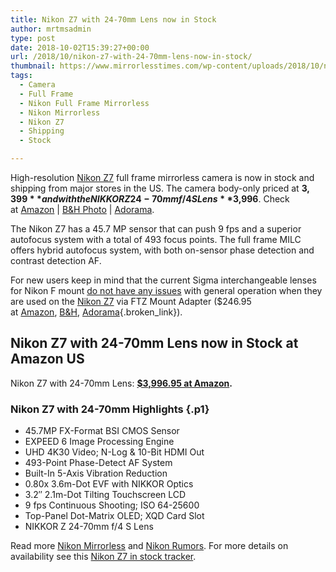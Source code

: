 ```yaml
---
title: Nikon Z7 with 24-70mm Lens now in Stock
author: mrtmsadmin
type: post
date: 2018-10-02T15:39:27+00:00
url: /2018/10/nikon-z7-with-24-70mm-lens-now-in-stock/
thumbnail: https://www.mirrorlesstimes.com/wp-content/uploads/2018/10/nikon-z7-with-24-70mm-lens-now-in-stock.jpg
tags:
  - Camera
  - Full Frame
  - Nikon Full Frame Mirrorless
  - Nikon Mirrorless
  - Nikon Z7
  - Shipping
  - Stock

---
```

High-resolution [Nikon Z7][1] full frame mirrorless camera is now in stock and shipping from major stores in the US. The camera body-only priced at **$3,399 **and with the NIKKOR Z 24-70mm f/4 S Lens **$3,996**. Check at <a href="https://www.amazon.com/Nikon-FX-Format-Mirrorless-Camera-24-70mm/dp/B07GQT5743/?tag=daicamnew-20" target="_blank" rel="nofollow external noopener noreferrer" data-wpel-link="external" data-amzn-asin="B07GQT5743">Amazon</a> | <a href="https://www.bhphotovideo.com/c/search?InitialSearch=yes&N=0&Ntt=Nikon+Z7&Top+Nav-Search=&sts=ma&BI=20175&KBID=14249" target="_blank" rel="nofollow external noopener noreferrer" data-wpel-link="external">B&H Photo</a> | <a class="broken_link" href="https://adorama.evyy.net/c/63923/51926/1036?u=https%3A%2F%2Fwww.adorama.com%2Fl%2F%3Fsearchinfo%3DNikon%2BZ7" target="_blank" rel="nofollow external noopener noreferrer">Adorama</a>.

The Nikon Z7 has a 45.7 MP sensor that can push 9 fps and a superior autofocus system with a total of 493 focus points. The full frame MILC offers hybrid autofocus system, with both on-sensor phase detection and contrast detection AF.

For new users keep in mind that the current Sigma interchangeable lenses for Nikon F mount <a href="https://www.dailycameranews.com/2018/09/confirmed-sigma-lenses-for-nikon-f-work-with-the-z7-via-ftz-adapter/" target="_blank" rel="noopener">do not have any issues</a> with general operation when they are used on the [Nikon Z7][2] via FTZ Mount Adapter ($246.95 at <a href="https://www.amazon.com/Nikon-4185-Mount-Adapter-FTZ/dp/B07GPJ1ZR3/?tag=daicamnew-20" data-amzn-asin="B07GPJ1ZR3">Amazon</a>, [B&H][3], [Adorama][4]{.broken_link}). <!--more-->

## Nikon Z7 with 24-70mm Lens now in Stock at Amazon US

<p class="p1">
  <span class="s1">Nikon Z7 with 24-70mm Lens: <a href="https://www.amazon.com/Nikon-FX-Format-Mirrorless-Camera-24-70mm/dp/B07GQ3HVW1/?tag=daicamnew-20"><b>$3,996.95 at Amazon</b></a><b>.</b></span>
</p>

### <span class="s1">Nikon Z7 with 24-70mm Highlights</span> {.p1}

  * 45.7MP FX-Format BSI CMOS Sensor
  * EXPEED 6 Image Processing Engine
  * UHD 4K30 Video; N-Log & 10-Bit HDMI Out
  * 493-Point Phase-Detect AF System
  * Built-In 5-Axis Vibration Reduction
  * 0.80x 3.6m-Dot EVF with NIKKOR Optics
  * 3.2″ 2.1m-Dot Tilting Touchscreen LCD
  * 9 fps Continuous Shooting; ISO 64-25600
  * Top-Panel Dot-Matrix OLED; XQD Card Slot
  * NIKKOR Z 24-70mm f/4 S Lens

Read more [Nikon Mirrorless][5] and <a href="https://www.dailycameranews.com/tag/nikon-rumors/" target="_blank" rel="noopener">Nikon Rumors</a>. For more details on availability see this [Nikon Z7 in stock tracker][6].

 [1]: https://www.mirrorlesstimes.com/tag/nikon-z7/
 [2]: https://www.dailycameranews.com/tag/nikon-z7/
 [3]: https://www.bhphotovideo.com/c/product/1431716-REG/nikon_4185_ftz_mount_adapter.html/BI/20175/KBID/14249/
 [4]: https://adorama.evyy.net/c/63923/51926/1036?u=https://www.adorama.com/nkzmaftz.html
 [5]: https://www.mirrorlesstimes.com/tag/nikon-mirrorless/
 [6]: https://www.dailycameranews.com/2018/09/nikon-z7-in-stock-availability-tracker/